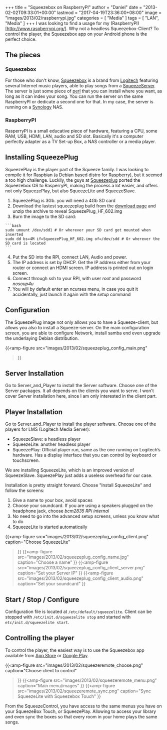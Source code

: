 +++
title = "Squeezebox on RaspberryPI"
author = "Daniel"
date = "2013-02-02T09:33:01+00:00"
lastmod = "2017-04-19T23:36:00+08:00"
image = "images/2013/02/raspberrypi.jpg"
categories = [
  "Media"
]
tags = [
  "LAN",
  "Media"
]
+++
I was looking to find a usage for my (RaspberryPI)[http://www.raspberrypi.org/]. Why not a headless Squeezebox-Client? To control the player, the Squeezebox app on your Android phone is the perfect choice.<!--more-->


## The pieces

### Squeezebox

For those who don't know, [Squeezebox](http://www.mysqueezebox.com/index/Home) is a brand from [Logitech](http://www.logitech.com) featuring several Internet music players, able to play songs from a [SqueezeServer](http://wiki.slimdevices.com/index.php/Logitech_Media_Server). The server is just some piece of [perl](http://www.perl.org) that you can install where you want, as long as it can index your song. You can run the server on the same RaspberryPI or dedicate a second one for that. In my case, the server is running on a [Synology](http://www.synology.com) NAS.

### RaspberryPI

RasperryPI is a small educative piece of hardware, featuring a CPU, some RAM, USB, HDMI, LAN, audio and SD slot. Basically it's a computer perfectly adapter as a TV Set-up Box, a NAS controller or a media player.

## Installing SqueezePlug

SqueezePlay is the player part of the Squeeze family. I was looking to compile it for Raspbian (a Debian based distro for Raspberry), but it seemed a too high challenge. Luckily, the guys at [Squeezeplug](http://www.squeezeplug.eu/?p=260) ported the Squeezebox OS to RasperryPI, making the process a lot easier, and offers not only SqueezePlay, but also SqueezeLite and SqueezeSlave.

  1. SqueezePlug is 3Gb. you will need a 4Gb SD card
  2. Download the lastest squeezeplug build from the [download page](http://www.squeezeplug.eu/?page_id=52) and unzip the archive to reveal SqueezePlug\_HF\_602.img
  3. Burn the image to the SD card:

    ```bash
    sudo umount /dev/sdd1 # Or wherever your SD card got mounted when inserted
    sudo dd bs=4M if=SqueezePlug_HF_602.img of=/dev/sdd # Or wherever the SD card is located
    ```

  4. Put the SD into the RPI, connect LAN, Audio and power.
  5. The IP address is set by DHCP. Get the IP address either from your router or connect an HDMI screen. IP address is printed out on login screen.
  6. Connect through ssh to your RPI, with user _root_ and password _nosoup4u_
  7. You will by default enter an ncurses menu, in case you quit it accidentally, just launch it again with the _setup_ command

## Configuration

The SqueezePlug image not only allows you to have a Squeeze-client, but allows you also to install a Squeeze-server. On the main configuration screen, you are able to configure Network, install samba end even upgrade the underlaying Debian distribution.

{{<amp-figure
src="images/2013/02/squeezeplug_config_main.png"
>}}

## Server Installation

Go to Server\_and\_Player to install the Server software. Choose one of the Server packages. It all depends on the clients you want to serve. I won't cover Server installation here, since I am only interested in the client part.

## Player Installation

Go to Server\_and\_Player to install the player software. Choose one of the players for LMS (Logitech Media Server):

  * SqueezeSlave: a headless player
  * SqueezeLite: another headless player
  * SqueezePlay: Official player run, same as the one running on Logitech&#8217;s hardware. Has a display interface that you can control by keyboard or touchscreen.

We are installing SqueezeLite, which is an improved version of SqueezeSlave. SqueezePlay just adds a useless overhead for our case.

Installation is pretty straight forward. Choose "Install SqueezeLite" and follow the screens:

  1. Give a name to your box, avoid spaces
  2. Choose your soundcard. If you are using a speakers plugged on the headphone jack, choose _bcm2835 RPi internal_
  3. No need to go into the advanced setup screens, unless you know what to do
  4. SqueezeLite is started automatically

{{<amp-figure
src="images/2013/02/squeezeplug_config_client.png"
caption="Choose SqueezeLite"
>}}
{{<amp-figure
src="images/2013/02/squeezeplug_config_name.jpg"
caption="Choose a name"
>}}
{{<amp-figure
src="images/2013/02/squeezeplug_config_client_server.png"
caption="Set your Server IP"
>}}
{{<amp-figure
src="images/2013/02/squeezeplug_config_client_audio.png"
caption="Set your soundcard"
>}}

## Start / Stop / Configure

Configuration file is located at `/etc/default/squeezelite`. Client can be stopped with `/etc/init.d/squeezelite stop` and started with `etc/init.d/squeezelite start`.

## Controlling the player

To control the player, the easiest way is to use the Squeezebox app available from [App Store](https://itunes.apple.com/us/app/logitech-squeezebox-controller/id431302899) or [Google Play](https://play.google.com/store/apps/details?id=com.logitech.squeezeboxremote).

{{<amp-figure
src="images/2013/02/squeezeremote_choose.png"
caption="Choose client to control"
>}}
{{<amp-figure
src="images/2013/02/squeezeremote_menu.png"
caption="Main menu/images"
>}}
{{<amp-figure
src="images/2013/02/squeezeremote_sync.png"
caption="Sync SqueezeLite with Squeezebox Touch"
>}}

From the SqueezeControl, you have access to the same menus you have on your SqueezeBox Touch, or SqueezePlay. Allowing to access your library and even sync the boxes so that every room in your home plays the same songs.
